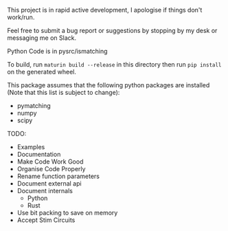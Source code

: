 This project is in rapid active development, I apologise if things don't work/run.

Feel free to submit a bug report or suggestions by stopping by my desk or
messaging me on Slack.

Python Code is in pysrc/ismatching

To build, run ```maturin build --release``` in this directory then run 
```pip install``` on the generated wheel.

This package assumes that the following python packages are installed (Note
that this list is subject to change):
- pymatching
- numpy
- scipy


TODO:
- Examples
- Documentation
- Make Code Work Good
- Organise Code Properly
- Rename function parameters
- Document external api
- Document internals
  - Python
  - Rust
- Use bit packing to save on memory
- Accept Stim Circuits
